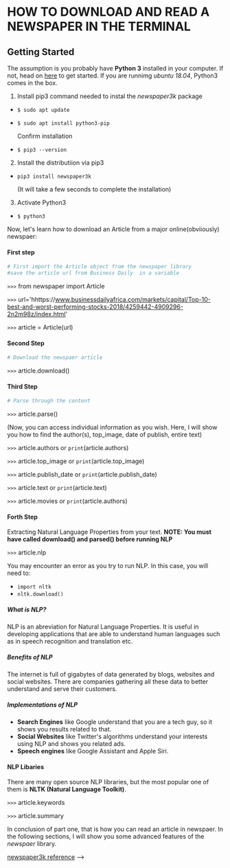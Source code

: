 # HOW TO DOWNLOAD AND READ A NEWSPAPER IN THE TERMINAL


## Getting Started
The assumption is you probably have **Python 3** installed in your computer. If not, head on [here](https://www.tecmint.com/install-python-in-ubuntu/) to get started. If you are runnimg _ubuntu 18.04_, Python3 comes in the box.


1. Install pip3 command needed to instal the _newspaper3k_ package

* `$ sudo apt update`
* `$ sudo apt install python3-pip`

    Confirm installation

* `$ pip3 --version`


2. Install the distributiion via pip3

* `pip3 install newspaper3k`

    (It will take a few seconds to complete the installation)

3. Activate Python3

* `$ python3`


Now, let's learn how to download an Article from a major online(obviiously) newspaer:


#### First step

```python
# First import the Article object from the newspaper library
#save the article url from Business Daily  in a variable
```

`>>>` from newspaper import Article  

`>>>` url='hhttps://www.businessdailyafrica.com/markets/capital/Top-10-best-and-worst-performing-stocks-2018/4259442-4909296-2n2m98z/index.html'

`>>>` article = Article(url)

#### Second Step

```python
# Download the newspaer article
```

`>>>` article.download()


#### Third Step

```python
# Parse through the content
```

`>>>` article.parse()

(Now, you can access individual information as you wish. Here, I will show you how to find the author(s), top_image, date of publish, entire text)

`>>>` article.authors       or `print`(article.authors)

`>>>` article.top_image     or `print`(article.top_image)

`>>>` article.publish_date  or `print`(article.publish_date)

`>>>` article.text          or  `print`(article.text)

`>>>` article.movies        or  `print`(article.authors)


#### Forth Step
Extracting Natural Language Properties from your text.
**NOTE: You must have called download() and parsed() before running NLP**

`>>>` article.nlp

You may encounter an error as you try to run NLP. In this case, you will need to:

* `import nltk`
* `nltk.download()`

##### What is NLP?
NLP is an abreviation for Natural Language Properties. It is useful in developing applications that are able to understand human languages such as in speech recognition and translation etc.  

##### Benefits of NLP
The internet is full of gigabytes of data generated by blogs, websites and social websites. There are companies gathering all these data to better understand and serve their customers. 

##### Implementations of NLP

* **Search Engines** like Google understand that you are a tech guy, so it shows you results related to that.
* **Social Websites** like Twitter's algorithms understand your interests using NLP and shows you related ads.
* **Speech engines** like Google Assistant and Apple Siri.

#### NLP Libaries
There are many open source NLP libraries, but the most popular one of them is **NLTK (Natural Language Toolkit)**.

`>>>` article.keywords

`>>>` article.summary

In conclusion of part one, that is how you can read an article in newspaer. In the following sections, I will show you some advanced features of the _newspaer_ library.

[newspaper3k reference](https://newspaper.readthedocs.io/en/latest/) --> 